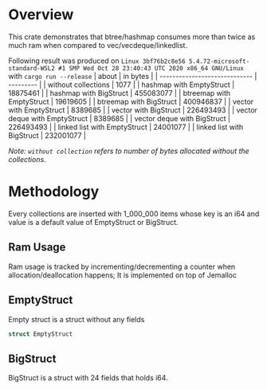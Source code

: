 # Overview
This crate demonstrates that btree/hashmap consumes more than twice as much ram when compared to vec/vecdeque/linkedlist.

Following result was produced on `Linux 3bf76b2c8e56 5.4.72-microsoft-standard-WSL2 #1 SMP Wed Oct 28 23:40:43 UTC 2020 x86_64 GNU/Linux` with `cargo run --release`
| about                         | in bytes  |
| ----------------------------- | --------- |
| without collections           | 1077      |
| hashmap with EmptyStruct      | 18875461  |
| hashmap with BigStruct        | 455083077 |
| btreemap with EmptyStruct     | 19619605  |
| btreemap with BigStruct       | 400946837 |
| vector with EmptyStruct       | 8389685   |
| vector with BigStruct         | 226493493 |
| vector deque with EmptyStruct | 8389685   |
| vector deque with BigStruct   | 226493493 |
| linked list with EmptyStruct  | 24001077  |
| linked list with BigStruct    | 232001077 |

*Note: `without collection` refers to number of bytes allocated without the collections.*

# Methodology
Every collections are inserted with 1_000_000 items whose key is an i64 and value is a default value of EmptyStruct or BigStruct.

## Ram Usage
Ram usage is tracked by incrementing/decrementing a counter when allocation/deallocation happens; It is implemented on top of Jemalloc

## EmptyStruct
Empty struct is a struct without any fields
```rust
struct EmptyStruct
```

## BigStruct
BigStruct is a struct with 24 fields that holds i64.
